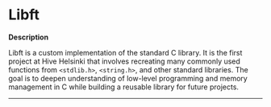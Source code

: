 # Libft

**Description**

Libft is a custom implementation of the standard C library. It is the first project at Hive Helsinki that involves recreating many commonly used functions from `<stdlib.h>`, `<string.h>`, and other standard libraries. The goal is to deepen understanding of low-level programming and memory management in C while building a reusable library for future projects. 

---
